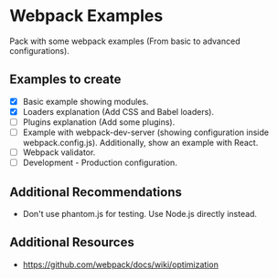 # Webpack Examples

Pack with some webpack examples (From basic to advanced configurations).

## Examples to create

- [x] Basic example showing modules.
- [x] Loaders explanation (Add CSS and Babel loaders).
- [ ] Plugins explanation (Add some plugins).
- [ ] Example with webpack-dev-server (showing configuration inside webpack.config.js). Additionally, show an example with React.
- [ ] Webpack validator.
- [ ] Development - Production configuration.

## Additional Recommendations 

- Don't use phantom.js for testing. Use Node.js directly instead.

## Additional Resources

- https://github.com/webpack/docs/wiki/optimization
